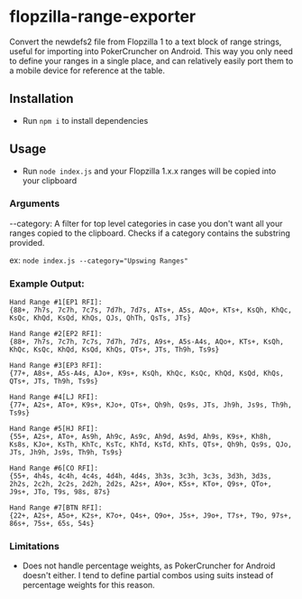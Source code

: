 # flopzilla-range-exporter
Convert the newdefs2 file from Flopzilla 1 to a text block of range strings, useful for importing into PokerCruncher on Android. This way you only need to define your ranges in a single place, and can relatively easily port them to a mobile device for reference at the table.

## Installation

- Run `npm i` to install dependencies

## Usage

- Run `node index.js` and your Flopzilla 1.x.x ranges will be copied into your clipboard

### Arguments

--category: A filter for top level categories in case you don't want all your ranges
	copied to the clipboard. Checks if a category contains the substring provided.

ex: `node index.js --category="Upswing Ranges"`


### Example Output: 
```
Hand Range #1[EP1 RFI]:
{88+, 7h7s, 7c7h, 7c7s, 7d7h, 7d7s, ATs+, A5s, AQo+, KTs+, KsQh, KhQc, KsQc, KhQd, KsQd, KhQs, QJs, QhTh, QsTs, JTs}

Hand Range #2[EP2 RFI]:
{88+, 7h7s, 7c7h, 7c7s, 7d7h, 7d7s, A9s+, A5s-A4s, AQo+, KTs+, KsQh, KhQc, KsQc, KhQd, KsQd, KhQs, QTs+, JTs, Th9h, Ts9s}

Hand Range #3[EP3 RFI]:
{77+, A8s+, A5s-A4s, AJo+, K9s+, KsQh, KhQc, KsQc, KhQd, KsQd, KhQs, QTs+, JTs, Th9h, Ts9s}

Hand Range #4[LJ RFI]:
{77+, A2s+, ATo+, K9s+, KJo+, QTs+, Qh9h, Qs9s, JTs, Jh9h, Js9s, Th9h, Ts9s}

Hand Range #5[HJ RFI]:
{55+, A2s+, ATo+, As9h, Ah9c, As9c, Ah9d, As9d, Ah9s, K9s+, Kh8h, Ks8s, KJo+, KsTh, KhTc, KsTc, KhTd, KsTd, KhTs, QTs+, Qh9h, Qs9s, QJo, JTs, Jh9h, Js9s, Th9h, Ts9s}

Hand Range #6[CO RFI]:
{55+, 4h4s, 4c4h, 4c4s, 4d4h, 4d4s, 3h3s, 3c3h, 3c3s, 3d3h, 3d3s, 2h2s, 2c2h, 2c2s, 2d2h, 2d2s, A2s+, A9o+, K5s+, KTo+, Q9s+, QTo+, J9s+, JTo, T9s, 98s, 87s}

Hand Range #7[BTN RFI]:
{22+, A2s+, A5o+, K2s+, K7o+, Q4s+, Q9o+, J5s+, J9o+, T7s+, T9o, 97s+, 86s+, 75s+, 65s, 54s}
```

### Limitations
- Does not handle percentage weights, as PokerCruncher for Android doesn't either. I tend to define
  partial combos using suits instead of percentage weights for this reason.
